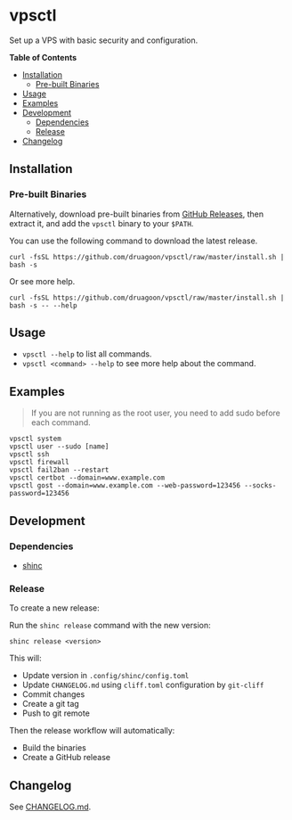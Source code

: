 <!-- markdownlint-disable MD033 MD036 -->
<h1>vpsctl</h1>

Set up a VPS with basic security and configuration.

**Table of Contents**

- [Installation](#installation)
  - [Pre-built Binaries](#pre-built-binaries)
- [Usage](#usage)
- [Examples](#examples)
- [Development](#development)
  - [Dependencies](#dependencies)
  - [Release](#release)
- [Changelog](#changelog)

## Installation

### Pre-built Binaries

Alternatively, download pre-built binaries from [GitHub Releases](https://github.com/druagoon/vpsctl/releases),
then extract it, and add the `vpsctl` binary to your `$PATH`.

You can use the following command to download the latest release.

```shell
curl -fsSL https://github.com/druagoon/vpsctl/raw/master/install.sh | bash -s
```

Or see more help.

```shell
curl -fsSL https://github.com/druagoon/vpsctl/raw/master/install.sh | bash -s -- --help
```

## Usage

- `vpsctl --help` to list all commands.
- `vpsctl <command> --help` to see more help about the command.

## Examples

> If you are not running as the root user, you need to add sudo before each command.

```shell
vpsctl system
vpsctl user --sudo [name]
vpsctl ssh
vpsctl firewall
vpsctl fail2ban --restart
vpsctl certbot --domain=www.example.com
vpsctl gost --domain=www.example.com --web-password=123456 --socks-password=123456
```

## Development

### Dependencies

- [shinc](https://github.com/druagoon/shinc-rs)

### Release

To create a new release:

Run the `shinc release` command with the new version:

```shell
shinc release <version>
```

This will:

- Update version in `.config/shinc/config.toml`
- Update `CHANGELOG.md` using `cliff.toml` configuration by `git-cliff`
- Commit changes
- Create a git tag
- Push to git remote

Then the release workflow will automatically:

- Build the binaries
- Create a GitHub release

## Changelog

See [CHANGELOG.md](./CHANGELOG.md).
